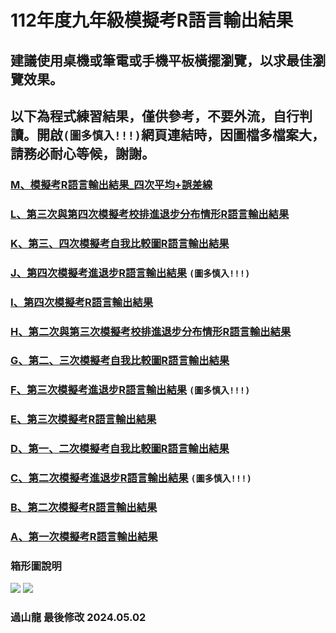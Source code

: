 # 112年度九年級模擬考R語言輸出結果
## 建議使用桌機或筆電或手機平板橫擺瀏覽，以求最佳瀏覽效果。
## 以下為程式練習結果，僅供參考，不要外流，自行判讀。開啟`(圖多慎入!!!)`網頁連結時，因圖檔多檔案大，請務必耐心等候，謝謝。

### [M、模擬考R語言輸出結果_四次平均+誤差線](https://tjjh.github.io/112MT/R112.data01020304.RMD.html)
### [L、第三次與第四次模擬考校排進退步分布情形R語言輸出結果](https://tjjh.github.io/112MT/R112_a02.5_a03.5_for.loop.html)
### [K、第三、四次模擬考自我比較圖R語言輸出結果](https://tjjh.github.io/112MT/R112.TEST.pair.a03.a04.html)
### [J、第四次模擬考進退步R語言輸出結果](https://tjjh.github.io/112MT/R112a03.a04.for.loop.html) `(圖多慎入!!!)`
### [I、第四次模擬考R語言輸出結果](https://tjjh.github.io/112MT/R112a04-ggplotly.html)
### [H、第二次與第三次模擬考校排進退步分布情形R語言輸出結果](https://tjjh.github.io/112MT/R112_a01.5_a02.5_for.loop.html)
### [G、第二、三次模擬考自我比較圖R語言輸出結果](https://tjjh.github.io/112MT/R112.TEST.pair.a02.a03.html)
### [F、第三次模擬考進退步R語言輸出結果](https://tjjh.github.io/112MT/R112a02.a03.for.loop.html) `(圖多慎入!!!)`
### [E、第三次模擬考R語言輸出結果](https://tjjh.github.io/112MT/R112a03-ggplotly.html)
### [D、第一、二次模擬考自我比較圖R語言輸出結果](https://tjjh.github.io/112MT/R112.TEST.pair.a01.a02.html)
### [C、第二次模擬考進退步R語言輸出結果](https://tjjh.github.io/112MT/R112a01.a02.for.loop.html) `(圖多慎入!!!)`
### [B、第二次模擬考R語言輸出結果](https://tjjh.github.io/112MT/R112a02-ggplotly.html)
### [A、第一次模擬考R語言輸出結果](https://tjjh.github.io/112MT/R112a01-ggplotly.RMD.html)

### 箱形圖說明
<img src="https://tjjh.github.io/109MT/001.png">

<img src="https://tjjh.github.io/109MT/002.png">

### 過山龍 最後修改 2024.05.02
